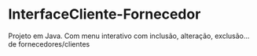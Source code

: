 # InterfaceCliente-Fornecedor
Projeto em Java. Com menu interativo com inclusão, alteração, exclusão... de fornecedores/clientes
